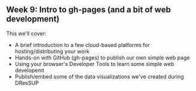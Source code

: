 ## Week 9: Intro to gh-pages (and a bit of web development)

This we'll cover:

* A brief introduction to a few cloud-based platforms for hosting/distributing your work
* Hands-on with GitHub (gh-pages) to publish our own simple web page
* Using your browser's Developer Tools to learn some simple web developemt
* Publish/embed some of the data visualizations we've created during DResSUP
